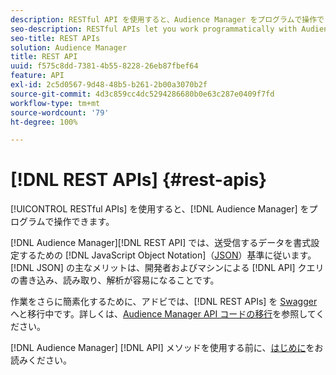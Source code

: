 ```yaml
---
description: RESTful API を使用すると、Audience Manager をプログラムで操作できます。
seo-description: RESTful APIs let you work programmatically with Audience Manager.
seo-title: REST APIs
solution: Audience Manager
title: REST API
uuid: f575c8dd-7381-4b55-8228-26eb87fbef64
feature: API
exl-id: 2c5d0567-9d48-48b5-b261-2b00a3070b2f
source-git-commit: 4d3c859cc4dc5294286680b0e63c287e0409f7fd
workflow-type: tm+mt
source-wordcount: '79'
ht-degree: 100%

---
```


# [!DNL REST APIs] {#rest-apis}

[!UICONTROL RESTful APIs] を使用すると、[!DNL Audience Manager] をプログラムで操作できます。

[!DNL Audience Manager][!DNL REST API] では、送受信するデータを書式設定するための [!DNL JavaScript Object Notation]（[JSON](https://www.json.org/)）基準に従います。[!DNL JSON] の主なメリットは、開発者およびマシンによる [!DNL API] クエリの書き込み、読み取り、解析が容易になることです。

作業をさらに簡素化するために、アドビでは、[!DNL REST APIs] を [Swagger](https://swagger.io/solutions/api-documentation/) へと移行中です。詳しくは、[Audience Manager API コードの移行](/help/using/api/api-swagger-migration.md)を参照してください。

 [!DNL Audience Manager] [!DNL API] メソッドを使用する前に、[はじめに](../../api/rest-api-main/aam-api-getting-started.md#getting-started-with-rest-apis)をお読みください。
